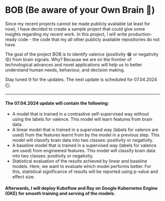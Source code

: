# BOB (Be aware of your Own Brain 🧠)
Since my recent projects cannot be made publicly available (at least for now), I have decided to create a sample project that could give some insights regarding my recent work.
In this project, I will write production-ready code - the code that my all other publicly available repositories do not have.

The goal of the project BOB is to identify valence (positivity 😂 or negativity 😡) from brain signals. Why? Because we are on the frontier of technological advances and novel applications will help us to better understand human needs, behaviour, and decision making.  

Stay tuned 🤓 for the updates. The next update is scheduled for 07.04.2024 ⏲️.

----

#### The 07.04.2024 update will contain the following:
- A model that is trained in a contrastive self-supervised way without using the labels for valence. This model will learn features from brain data.
- A linear model that is trained in a supervised way (labels for valence are used) from the features learnt from by the model in a previous step. This model will classify brain data into two classes: positivity or negativity.
- A baseline model that is trained in a supervised way (labels for valence are used) from engineered features. This model will classify brain data into two classes: positivity or negativity.
- Statistical evaluation of the results achieved by linear and baseline models. Here, we want to evaluate which model performs better. For this, statistical significance of results will be reported using p-value and effect size.

#### Afterwards, I will deploy Kubeflow and Ray on Google Kubernetes Engine (GKE) for smooth training and serving of the models.

